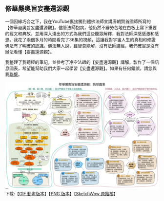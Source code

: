 


## 修華嚴奧旨妄盡還源觀
一個因緣巧合之下，我在YouTube裏接觸到體佛法師宣講唐朝賢首國師所寫的【修華嚴奧旨妄盡還源觀】。儘管法師抱病，他仍然不辭勞苦地在白板上寫下重要的經文和典故，並用深入淺出的方式為我們這些聽眾解釋，我對法師深感感激和感恩。我花了兩個多月的時間看完了36集的視頻，這讓我對宇宙人生的真相和修證佛法有了明確的認識。佛法無人說，雖智莫能解，沒有法師講經，我們確實是沒有辦法看懂【妄盡還源觀】。

我整理了我聽經的筆記，並參考了净空法師的【妄盡還源觀】講解，製作了一個訊息圖表，希望能幫助我們大家一起學習【妄盡還源觀】。如果有任何錯誤，請您與我[聯繫](https://github.com/csgoh/buddha-nature/issues)。

![enter image description here](images/修華嚴奧旨妄盡還源觀-圖表B3.gif)
下載:【[GIF 動畫版本](images/修華嚴奧旨妄盡還源觀-圖表B3.gif)】【[PNG 版本](images/修華嚴奧旨妄盡還源觀-圖表B3.gif)】【[SketchWow 原始檔](src/修華嚴奧旨妄盡還源觀-圖表B3.sw)】

